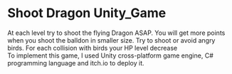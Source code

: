 # Shoot Dragon Unity_Game

At each level try to shoot the flying Dragon ASAP. You will get more 
points when you shoot the balldon in smaller size. Try to shoot or avoid angry birds. 
For each collision with birds your HP level decrease<br>
To implement this game, I used Unity cross-platform game engine, C# programming language 
and itch.io to deploy it. 
